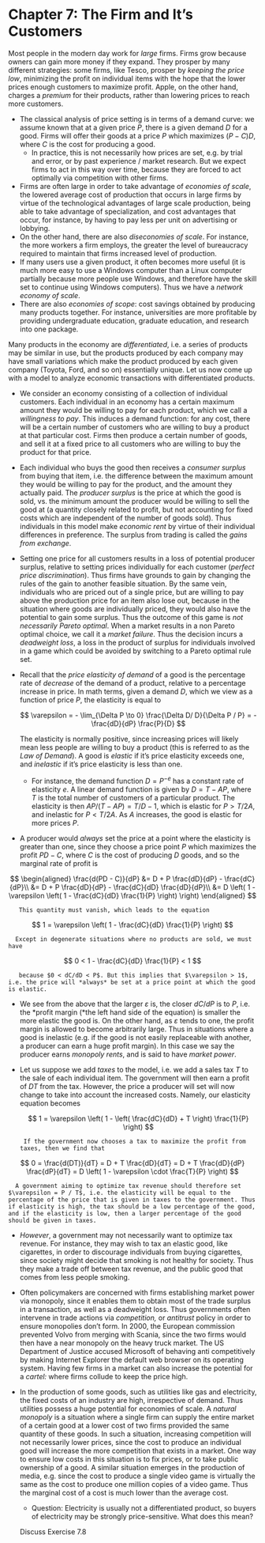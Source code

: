 # Chapter 7: The Firm and It’s Customers

Most people in the modern day work for *large* firms. Firms grow because owners can gain more money if they expand. They prosper by many different strategies: some firms, like Tesco, prosper by *keeping the price low*, minimizing the profit on individual items with the hope that the lower prices enough customers to maximize profit. Apple, on the other hand, charges a *premium* for their products, rather than lowering prices to reach more customers.

- The classical analysis of price setting is in terms of a demand curve: we assume known that at a given price $P$, there is a given demand $D$ for a good. Firms will offer their goods at a price $P$ which maximizes $(P-C)D$, where $C$ is the cost for producing a good.
    - In practice, this is not necessarily how prices are set, e.g. by trial and error, or by past experience / market research. But we expect firms to act in this way over time, because they are forced to act optimally via competition with other firms.
- Firms are often large in order to take advantage of *economies of scale*, the lowered average cost of production that occurs in large firms by virtue of the technological advantages of large scale production, being able to take advantage of specialization, and cost advantages that occur, for instance, by having to pay less per unit on advertising or lobbying.
- On the other hand, there are also *diseconomies of scale*. For instance, the more workers a firm employs, the greater the level of bureaucracy required to maintain that firms increased level of production.
- If many users use a given product, it often becomes more useful (it is much more easy to use a Windows computer than a Linux computer partially because more people use Windows, and therefore have the skill set to continue using Windows computers). Thus we have a *network economy of scale*.
- There are also *economies of scope*: cost savings obtained by producing many products together. For instance, universities are more profitable by providing undergraduate education, graduate education, and research into one package.

Many products in the economy are *differentiated*, i.e. a series of products may be similar in use, but the products produced by each company may have small variations which make the product produced by each given company (Toyota, Ford, and so on) essentially unique. Let us now come up with a model to analyze economic transactions with differentiated products.

- We consider an economy consisting of a collection of individual customers. Each individual in an economy has a certain maximum amount they would be willing to pay for each product, which we call a *willingness to pay*. This induces a demand function: for any cost, there will be a certain number of customers who are willing to buy a product at that particular cost. Firms then produce a certain number of goods, and sell it at a fixed price to all customers who are willing to buy the product for that price.
- Each individual who buys the good then receives a *consumer surplus* from buying that item, i.e. the difference between the maximum amount they would be willing to pay for the product, and the amount they actually paid. The *producer surplus* is the price at which the good is sold, vs. the minimum amount the producer would be willing to sell the good at (a quantity closely related to profit, but not accounting for fixed costs which are independent of the number of goods sold). Thus individuals in this model make *economic rent* by virtue of their individual differences in preference. The surplus from trading is called the *gains from exchange*.
- Setting one price for all customers results in a loss of potential producer surplus, relative to setting prices individually for each customer (*perfect price discrimination*). Thus firms have grounds to gain by changing the rules of the gain to another feasible situation. By the same vein, individuals who are priced out of a single price, but are willing to pay above the production price for an item also lose out, because in the situation where goods are individually priced, they would also have the potential to gain some surplus. Thus the outcome of this game is *not necessarily Pareto optimal*. When a market results in a non Pareto optimal choice, we call it a *market failure*. Thus the decision incurs a *deadweight loss*, a loss in the product of surplus for individuals involved in a game which could be avoided by switching to a Pareto optimal rule set.
- Recall that the *price elasticity* *of demand* of a good is the percentage rate of *decrease* of the demand of a product, relative to a percentage increase in price. In math terms, given a demand $D$, which we view as a function of price $P$, the elasticity is equal to
    
    $$
    \varepsilon = - \lim_{\Delta P \to 0} \frac{\Delta D/ D}{\Delta P / P}
     = - \frac{dD}{dP} \frac{P}{D}
    $$
    
    The elasticity is normally positive, since increasing prices will likely mean less people are willing to buy a product (this is referred to as the *Law of Demand*). A good is *elastic* if it’s price elasticity exceeds one, and *inelastic* if it’s price elasticity is less than one.
    
    - For instance, the demand function $D = P^{-e}$ has a constant rate of elasticity $e$. A linear demand function is given by  $D = T - AP$, where $T$ is the total number of customers of a particular product. The elasticity is then $AP/(T - AP) = T/D - 1$, which is elastic for $P > T/2A$, and inelastic for  $P < T/2A$. As $A$ increases, the good is elastic for more prices $P$.
- A producer would *always* set the price at a point where the elasticity is greater than one, since they choose a price point $P$ which maximizes the profit $PD - C$, where $C$ is the cost of producing $D$ goods, and so the marginal rate of profit is

$$
\begin{aligned} \frac{d(PD - C)}{dP} &= D + P \frac{dD}{dP} - \frac{dC}{dP}\\ &= D + P \frac{dD}{dP} - \frac{dC}{dD} \frac{dD}{dP}\\ &= D \left( 1 - \varepsilon \left( 1 - \frac{dC}{dD} \frac{1}{P} \right) \right)
 \end{aligned}
$$

       This quantity must vanish, which leads to the equation

$$
1 = \varepsilon \left( 1 - \frac{dC}{dD} \frac{1}{P} \right)
$$

      Except in degenerate situations where no products are sold, we must have

$$
0 < 1 - \frac{dC}{dD} \frac{1}{P} < 1
$$

       because $0 < dC/dD < P$. But this implies that $\varepsilon > 1$, i.e. the price will *always* be set at a price point at which the good is elastic.

- We see from the above that the larger $\varepsilon$ is, the closer $dC/dP$ is to $P$, i.e. the *profit margin (*the left hand side of the equation) is smaller the more elastic the good is. On the other hand, as $\varepsilon$ tends to one, the profit margin is allowed to become arbitrarily large. Thus in situations where a good is inelastic (e.g. if the good is not easily replaceable with another, a producer can earn a huge profit margin). In this case we say the producer earns *monopoly rents*, and is said to have *market power*.
- Let us suppose we add *taxes* to the model, i.e. we add a sales tax $T$ to the sale of each individual item. The government will then earn a profit of $DT$ from the tax. However, the price a producer will set will now change to take into account the increased costs. Namely, our elasticity equation becomes
    
    $$
    1 = \varepsilon \left( 1 - \left( \frac{dC}{dD} + T \right) \frac{1}{P} \right)
    $$
    

       If the government now chooses a tax to maximize the profit from taxes, then we find that

$$
0 = \frac{d(DT)}{dT} = D + T \frac{dD}{dT} = D + T \frac{dD}{dP} \frac{dP}{dT} = D \left( 1 - \varepsilon \cdot \frac{T}{P} \right)
$$

      A government aiming to optimize tax revenue should therefore set $\varepsilon = P / T$, i.e. the elasticity will be equal to the percentage of the price that is given in taxes to the government. Thus if elasticity is high, the tax should be a low percentage of the good, and if the elasticity is low, then a larger percentage of the good should be given in taxes.

- *However*, a government may not necessarily want to optimize tax revenue. For instance, they may wish to tax an elastic good, like cigarettes, in order to discourage individuals from buying cigarettes, since society might decide that smoking is not healthy for society. Thus they make a trade off between tax revenue, and the public good that comes from less people smoking.
- Often policymakers are concerned with firms establishing market power via monopoly, since it enables them to obtain most of the trade surplus in a transaction, as well as a deadweight loss. Thus governments often intervene in trade actions via *competition,* or *antitrust* policy in order to ensure monopolies don’t form. In 2000, the European commission prevented Volvo from merging with Scania, since the two firms would then have a near monopoly on the heavy truck market. The US Department of Justice accused Microsoft of behaving anti competitively by making Internet Explorer the default web browser on its operating system. Having few firms in a market can also increase the potential for a *cartel:* where firms collude to keep the price high.
- In the production of some goods, such as utilities like gas and electricity, the fixed costs of an industry are high, irrespective of demand. Thus utilities possess a huge potential for economies of scale. A *natural monopoly* is a situation where a single firm can supply the entire market of a certain good at a lower cost of two firms provided the same quantity of these goods. In such a situation, increasing competition will not necessarily lower prices, since the cost to produce an individual good will increase the more competition that exists in a market. One way to ensure low costs in this situation is to fix prices, or to take public ownership of a good. A similar situation emerges in the production of media, e.g. since the cost to produce a single video game is virtually the same as the cost to produce one million copies of a video game. Thus the marginal cost of a cost is much lower than the average cost.
    - Question: Electricity is usually not a differentiated product, so buyers of electricity may be strongly price-sensitive. What does this mean?
    
    Discuss Exercise 7.8